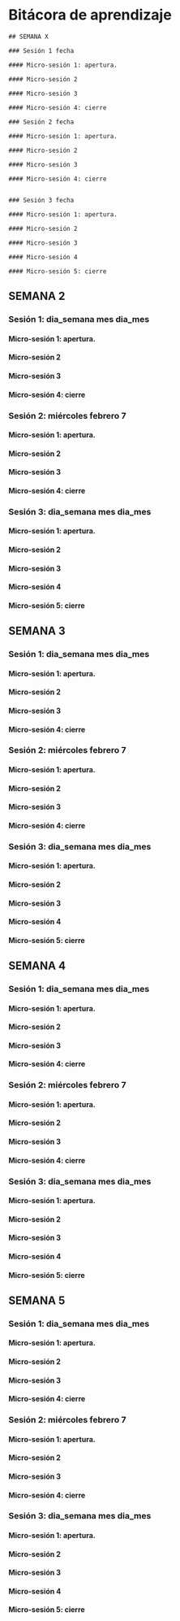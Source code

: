 # Bitácora de aprendizaje

```
## SEMANA X

### Sesión 1 fecha

#### Micro-sesión 1: apertura.

#### Micro-sesión 2

#### Micro-sesión 3

#### Micro-sesión 4: cierre 

### Sesión 2 fecha

#### Micro-sesión 1: apertura.

#### Micro-sesión 2

#### Micro-sesión 3

#### Micro-sesión 4: cierre 


### Sesión 3 fecha

#### Micro-sesión 1: apertura.

#### Micro-sesión 2

#### Micro-sesión 3

#### Micro-sesión 4

#### Micro-sesión 5: cierre 

```

## SEMANA 2

### Sesión 1: dia_semana mes dia_mes

#### Micro-sesión 1: apertura.

#### Micro-sesión 2
 

#### Micro-sesión 3


#### Micro-sesión 4: cierre 

### Sesión 2: miércoles febrero 7

#### Micro-sesión 1: apertura.


#### Micro-sesión 2
 

#### Micro-sesión 3


#### Micro-sesión 4: cierre 


### Sesión 3: dia_semana mes dia_mes

#### Micro-sesión 1: apertura.

#### Micro-sesión 2

#### Micro-sesión 3

#### Micro-sesión 4

#### Micro-sesión 5: cierre 


## SEMANA 3

### Sesión 1: dia_semana mes dia_mes

#### Micro-sesión 1: apertura.

#### Micro-sesión 2
 

#### Micro-sesión 3


#### Micro-sesión 4: cierre 

### Sesión 2: miércoles febrero 7

#### Micro-sesión 1: apertura.


#### Micro-sesión 2
 

#### Micro-sesión 3


#### Micro-sesión 4: cierre 


### Sesión 3: dia_semana mes dia_mes

#### Micro-sesión 1: apertura.

#### Micro-sesión 2

#### Micro-sesión 3

#### Micro-sesión 4

#### Micro-sesión 5: cierre 

## SEMANA 4

### Sesión 1: dia_semana mes dia_mes

#### Micro-sesión 1: apertura.

#### Micro-sesión 2
 

#### Micro-sesión 3


#### Micro-sesión 4: cierre 

### Sesión 2: miércoles febrero 7

#### Micro-sesión 1: apertura.


#### Micro-sesión 2
 

#### Micro-sesión 3


#### Micro-sesión 4: cierre 


### Sesión 3: dia_semana mes dia_mes

#### Micro-sesión 1: apertura.

#### Micro-sesión 2

#### Micro-sesión 3

#### Micro-sesión 4

#### Micro-sesión 5: cierre 

## SEMANA 5

### Sesión 1: dia_semana mes dia_mes

#### Micro-sesión 1: apertura.

#### Micro-sesión 2
 

#### Micro-sesión 3


#### Micro-sesión 4: cierre 

### Sesión 2: miércoles febrero 7

#### Micro-sesión 1: apertura.


#### Micro-sesión 2
 

#### Micro-sesión 3


#### Micro-sesión 4: cierre 


### Sesión 3: dia_semana mes dia_mes

#### Micro-sesión 1: apertura.

#### Micro-sesión 2

#### Micro-sesión 3

#### Micro-sesión 4

#### Micro-sesión 5: cierre 

